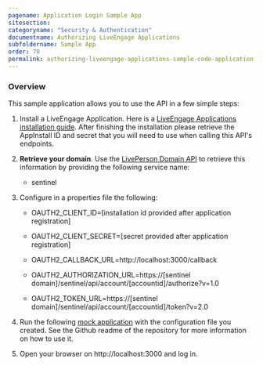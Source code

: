 ```yaml
---
pagename: Application Login Sample App
sitesection:
categoryname: "Security & Authentication"
documentname: Authorizing LiveEngage Applications
subfoldername: Sample App
order: 70
permalink: authorizing-liveengage-applications-sample-code-application-login-sample-app.html
---
```


### Overview

This sample application allows you to use the API in a few simple steps:

1. Install a LiveEngage Application. Here is a [LiveEngage Applications installation guide](guides-retry-policy.html). After finishing the installation please retrieve the AppInstall ID and secret that you will need to use when calling this API's endpoints.

2. **Retrieve your domain**. Use the [LivePerson Domain API](agent-domain-domain-api.html) to retrieve this information by providing the following service name:

	* sentinel

3. Configure in a properties file the following:

	* OAUTH2_CLIENT_ID=[installation id provided after application registration]

	* OAUTH2_CLIENT_SECRET=[secret provided after application registration]

	* OAUTH2_CALLBACK_URL=http://localhost:3000/callback

	* OAUTH2_AUTHORIZATION_URL=https://[sentinel domain]/sentinel/api/account/[accountid]/authorize?v=1.0

	* OAUTH2_TOKEN_URL=https://[sentinel domain]/sentinel/api/account/[accountid]/token?v=2.0

4. Run the following [mock application](https://github.com/LivePersonInc/sample-app-authorization) with the configuration file you created. See the Github readme of the repository for more information on how to use it.

5. Open your browser on http://localhost:3000 and log in.
